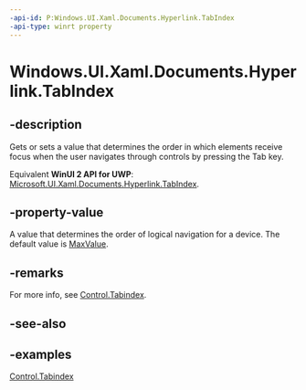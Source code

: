 ```yaml
---
-api-id: P:Windows.UI.Xaml.Documents.Hyperlink.TabIndex
-api-type: winrt property
---
```


<!-- Property syntax.
public int TabIndex { get;  set; }
-->

# Windows.UI.Xaml.Documents.Hyperlink.TabIndex

## -description

Gets or sets a value that determines the order in which elements receive focus when the user navigates through controls by pressing the Tab key.

Equivalent **WinUI 2 API for UWP**: [Microsoft.UI.Xaml.Documents.Hyperlink.TabIndex](/windows/winui/api/microsoft.ui.xaml.documents.hyperlink.tabindex).

## -property-value

A value that determines the order of logical navigation for a device. The default value is [MaxValue](/dotnet/api/system.int32.maxvalue?view=dotnet-uwp-10.0&preserve-view=true).

## -remarks

For more info, see [Control.Tabindex](../windows.ui.xaml.controls/control_tabindex.md).

## -see-also

## -examples

[Control.Tabindex](../windows.ui.xaml.controls/control_tabindex.md)

